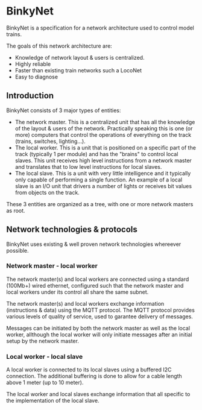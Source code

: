 # BinkyNet 

BinkyNet is a specification for a network architecture used to control model trains.

The goals of this network architecture are:

- Knowledge of network layout & users is centralized.
- Highly reliable 
- Faster than existing train networks such a LocoNet
- Easy to diagnose 

## Introduction 

BinkyNet consists of 3 major types of entities:

- The network master. This is a centralized unit that has all the knowledge of 
  the layout & users of the network. Practically speaking this is one (or more) computers 
  that control the operations of everything on the track (trains, switches, lighting...).
- The local worker. This is a unit that is positioned on a specific part of the track (typically 1 per module)
  and has the "brains" to control local slaves.
  This unit receives high level instructions from a network master and translates that to low level instructions 
  for local slaves.
- The local slave. This is a unit with very little intelligence and it typically only capable of performing a single function.
  An example of a local slave is an I/O unit that drivers a number of lights or receives bit values from objects 
  on the track.

These 3 entities are organized as a tree, with one or more network masters as root.

## Network technologies & protocols

BinkyNet uses existing & well proven network technologies whereever possible.

### Network master - local worker

The network master(s) and local workers are connected using a standard (100Mb+) wired ethernet, configured 
such that the network master and local workers under its control all share the same subnet.

The network master(s) and local workers exchange information (instructions & data) using the MQTT protocol.
The MQTT protocol provides various levels of quality of service, used to garantee delivery of messages.

Messages can be initiated by both the network master as well as the local worker, allthough the local worker will
only initiate messages after an initial setup by the network master.

### Local worker - local slave 

A local worker is connected to its local slaves using a buffered I2C connection.
The additional buffering is done to allow for a cable length above 1 meter (up to 10 meter).

The local worker and local slaves exchange information that all specific to the implementation of the local slave.
